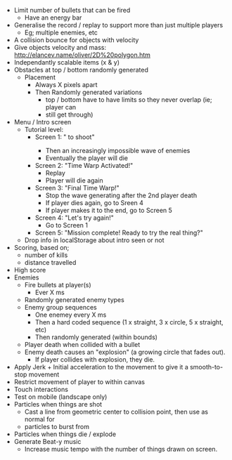 * Limit number of bullets that can be fired
  * Have an energy bar
* Generalise the record / replay to support more than just multiple players
  * Eg; multiple enemies, etc
* A collision bounce for objects with velocity
* Give objects velocity and mass: http://elancev.name/oliver/2D%20polygon.htm
* Independantly scalable items (x & y)
* Obstacles at top / bottom randomly generated
  * Placement
    * Always X pixels apart
    * Then Randomly generated variations
      * top / bottom have to have limits so they never overlap (ie; player can
      * still get through)
* Menu / Intro screen
  * Tutorial level:
    * Screen 1: "<space> to shoot"
      * Then an increasingly impossible wave of enemies
      * Eventually the player will die
    * Screen 2: "Time Warp Activated!"
      * Replay
      * Player will die again
    * Screen 3: "Final Time Warp!"
      * Stop the wave generating after the 2nd player death
      * If player dies again, go to Sreen 4
      * If player makes it to the end, go to Screen 5
    * Screen 4: "Let's try again!"
      * Go to Screen 1
    * Screen 5: "Mission complete! Ready to try the real thing?"
  * Drop info in localStorage about intro seen or not
* Scoring, based on;
  * number of kills
  * distance travelled
* High score
* Enemies
  * Fire bullets at player(s)
    * Ever X ms
  * Randomly generated enemy types
  * Enemy group sequences
    * One enemey every X ms
    * Then a hard coded sequence (1 x straight, 3 x circle, 5 x straight, etc)
    * Then randomly generated (within bounds)
  * Player death when collided with a bullet
  * Enemy death causes an "explosion" (a growing circle that fades out).
    * If player collides with explosion, they die.
* Apply Jerk + Initial acceleration to the movement to give it a smooth-to-stop
  movement
* Restrict movement of player to within canvas
* Touch interactions
* Test on mobile (landscape only)
* Particles when things are shot
  * Cast a line from geometric center to collision point, then use as normal for
  * particles to burst from
* Particles when things die / explode
* Generate Beat-y music
  * Increase music tempo with the number of things drawn on screen.
